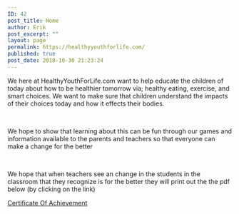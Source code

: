 ```yaml
---
ID: 42
post_title: Home
author: Erik
post_excerpt: ""
layout: page
permalink: https://healthyyouthforlife.com/
published: true
post_date: 2018-10-30 21:23:24
---
```

We here at HealthyYouthForLife.com want to help educate the children of today about how to be healthier tomorrow via; healthy eating, exercise, and smart choices. We want to make sure that children understand the impacts of their choices today and how it effects their bodies.

&nbsp;

We hope to show that learning about this can be fun through our games and information available to the parents and teachers so that everyone can make a change for the better

&nbsp;

We hope that when teachers see an change in the students in the classroom that they recognize is for the better they will print out the the pdf below (by clicking on the link)

<a href="https://healthyyouthforlife.com/wp-content/uploads/2018/11/Certificate-Of-Achievement-Award-Brown-Frame.pdf">Certificate Of Achievement</a>